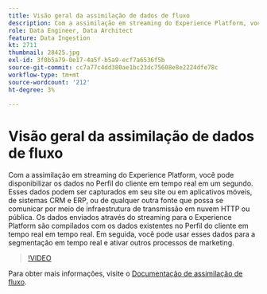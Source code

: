 ```yaml
---
title: Visão geral da assimilação de dados de fluxo
description: Com a assimilação em streaming do Experience Platform, você pode disponibilizar os dados no Perfil do cliente em tempo real em um segundo. Esses dados podem ser capturados em seu site ou em aplicativos móveis, de sistemas CRM e ERP, ou de qualquer outra fonte que possa se comunicar por meio de infraestrutura de transmissão em nuvem HTTP ou pública. Os dados enviados através do streaming para o Experience Platform são compilados com os dados existentes no Perfil do cliente em tempo real em tempo real. Em seguida, você pode usar esses dados para a segmentação em tempo real e ativar outros processos de marketing.
role: Data Engineer, Data Architect
feature: Data Ingestion
kt: 2711
thumbnail: 28425.jpg
exl-id: 3f0b5a79-0e17-4a5f-b5a9-ecf7a6536f5b
source-git-commit: cc7a77c4dd380ae1bc23dc75608e8e2224dfe78c
workflow-type: tm+mt
source-wordcount: '212'
ht-degree: 3%

---
```


# Visão geral da assimilação de dados de fluxo

Com a assimilação em streaming do Experience Platform, você pode disponibilizar os dados no Perfil do cliente em tempo real em um segundo. Esses dados podem ser capturados em seu site ou em aplicativos móveis, de sistemas CRM e ERP, ou de qualquer outra fonte que possa se comunicar por meio de infraestrutura de transmissão em nuvem HTTP ou pública. Os dados enviados através do streaming para o Experience Platform são compilados com os dados existentes no Perfil do cliente em tempo real em tempo real. Em seguida, você pode usar esses dados para a segmentação em tempo real e ativar outros processos de marketing.

>[!VIDEO](https://video.tv.adobe.com/v/28425?quality=12&learn=on)

Para obter mais informações, visite o [Documentação de assimilação de fluxo](https://experienceleague.adobe.com/docs/experience-platform/ingestion/streaming/overview.html?lang=pt-BR).